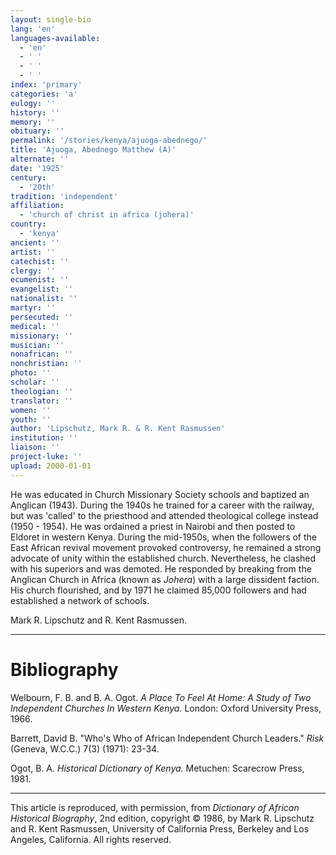 ```yaml
---
layout: single-bio
lang: 'en'
languages-available:
  - 'en'
  - ' '
  - ' '
  - ' '
index: 'primary'
categories: 'a'
eulogy: ''
history: ''
memory: ''
obituary: ''
permalink: '/stories/kenya/ajuoga-abednego/'
title: 'Ajuoga, Abednego Matthew (A)'
alternate: ''
date: '1925'
century:
  - '20th'
tradition: 'independent'
affiliation:
  - 'church of christ in africa (johera)'
country:
  - 'kenya'
ancient: ''
artist: ''
catechist: ''
clergy: ''
ecumenist: ''
evangelist: ''
nationalist: ''
martyr: ''
persecuted: ''
medical: ''
missionary: ''
musician: ''
nonafrican: ''
nonchristian: ''
photo: ''
scholar: ''
theologian: ''
translator: ''
women: ''
youth: ''
author: 'Lipschutz, Mark R. & R. Kent Rasmussen'
institution: ''
liaison: ''
project-luke: ''
upload: 2000-01-01
---
```



He was educated in Church Missionary Society schools and baptized an Anglican (1943). During the 1940s he trained for a career with the railway, but was 'called' to the priesthood and attended theological college instead (1950 - 1954). He  was ordained a priest in Nairobi and then posted to Eldoret in western  Kenya.
During the mid-1950s, when the followers of the East African revival movement provoked controversy, he remained a strong advocate of unity within the established church.  Nevertheless, he clashed with his superiors and was demoted.  He responded by breaking from the Anglican Church in Africa (known as *Johera*) with a large dissident faction.  His church flourished, and by 1971 he claimed 85,000 followers and had established a network of schools.

Mark R. Lipschutz and R. Kent Rasmussen.

---

# Bibliography

Welbourn, F. B. and B. A. Ogot.   *A Place To Feel At Home: A Study of Two Independent Churches In Western Kenya.*  London: Oxford University Press, 1966.

Barrett, David B.   "Who's Who of African Independent Church Leaders."  *Risk* (Geneva, W.C.C.) 7(3) (1971): 23-34.

Ogot, B. A.  *Historical Dictionary of Kenya.*  Metuchen: Scarecrow Press, 1981.

---

This article is reproduced, with permission, from *Dictionary of African Historical Biography*, 2nd edition, copyright &copy; 1986, by Mark R. Lipschutz and R. Kent Rasmussen,  University of California Press, Berkeley and Los Angeles, California.  All rights reserved.